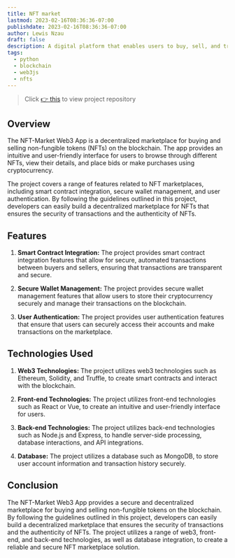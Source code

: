 ```yaml
---
title: NFT market
lastmod: 2023-02-16T08:36:36-07:00
publishdate: 2023-02-16T08:36:36-07:00
author: Lewis Nzau
draft: false
description: A digital platform that enables users to buy, sell, and trade non-fungible tokens (NFTs), digital assets that are stored on a blockchain.
tags:
  - python
  - blockchain
  - web3js
  - nfts
---
```


> Click [👉 this](https://github.com/SinoLewis/NFT-market) to view project repository

## Overview

The NFT-Market Web3 App is a decentralized marketplace for buying and selling non-fungible tokens (NFTs) on the blockchain. The app provides an intuitive and user-friendly interface for users to browse through different NFTs, view their details, and place bids or make purchases using cryptocurrency.

The project covers a range of features related to NFT marketplaces, including smart contract integration, secure wallet management, and user authentication. By following the guidelines outlined in this project, developers can easily build a decentralized marketplace for NFTs that ensures the security of transactions and the authenticity of NFTs.

## Features

1. **Smart Contract Integration:** The project provides smart contract integration features that allow for secure, automated transactions between buyers and sellers, ensuring that transactions are transparent and secure.

1. **Secure Wallet Management:** The project provides secure wallet management features that allow users to store their cryptocurrency securely and manage their transactions on the blockchain.

1. **User Authentication:** The project provides user authentication features that ensure that users can securely access their accounts and make transactions on the marketplace.

## Technologies Used

1. **Web3 Technologies:** The project utilizes web3 technologies such as Ethereum, Solidity, and Truffle, to create smart contracts and interact with the blockchain.

1. **Front-end Technologies:** The project utilizes front-end technologies such as React or Vue, to create an intuitive and user-friendly interface for users.

1. **Back-end Technologies:** The project utilizes back-end technologies such as Node.js and Express, to handle server-side processing, database interactions, and API integrations.

1. **Database:** The project utilizes a database such as MongoDB, to store user account information and transaction history securely.

## Conclusion

The NFT-Market Web3 App provides a secure and decentralized marketplace for buying and selling non-fungible tokens on the blockchain. By following the guidelines outlined in this project, developers can easily build a decentralized marketplace that ensures the security of transactions and the authenticity of NFTs. The project utilizes a range of web3, front-end, and back-end technologies, as well as database integration, to create a reliable and secure NFT marketplace solution.
